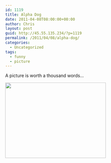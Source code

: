 ```yaml
---
id: 1119
title: Alpha Dog
date: 2011-04-08T08:00:00+00:00
author: Chris
layout: post
guid: http://45.55.135.234/?p=1119
permalink: /2011/04/08/alpha-dog/
categories:
  - Uncategorized
tags:
  - funny
  - picture
---
```

A picture is worth a thousand words&#8230;

<img src="https://pawsnewengland.com/wp-content/uploads/2011/04/noname.jpg" alt="" title="noname" width="320" height="240" class="aligncenter size-full wp-image-1120" />
